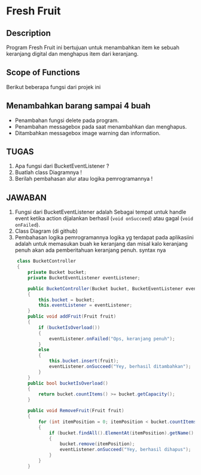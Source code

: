 ﻿# Fresh Fruit

## Description
Program Fresh Fruit ini bertujuan untuk menambahkan item ke sebuah keranjang digital dan menghapus item dari keranjang.
## Scope of Functions
Berikut beberapa fungsi dari projek ini

## Menambahkan barang sampai 4 buah
- Penambahan fungsi delete pada program.
- Penambahan messagebox pada saat menambahkan dan menghapus.
- Ditambahkan messagebox image warning dan information.

## TUGAS
1. Apa fungsi dari BucketEventListener ?
2. Buatlah class Diagramnya !
3. Berilah pembahasan alur atau logika pemrogramannya !

## JAWABAN

1. Fungsi dari BucketEventListener adalah Sebagai tempat untuk handle event ketika action dijalankan berhasil (```void onSucceed```) atau gagal (```void onFailed```).
2. Class Diagram (di github)
3. Pembahasan logika pemrogramannya logika yg terdapat pada aplikasiini adalah untuk memasukan buah ke keranjang dan misal kalo keranjang penuh akan ada pemberitahuan keranjang penuh.
syntax nya 
```csharp
    class BucketController
    {
        private Bucket bucket;
        private BucketEventListener eventListener;

        public BucketController(Bucket bucket, BucketEventListener eventListener)
        {
            this.bucket = bucket;
            this.eventListener = eventListener;
        }
        public void addFruit(Fruit fruit)
        {
            if (bucketIsOverload())
            {
                eventListener.onFailed("Ops, keranjang penuh");
            }
            else
            {
                this.bucket.insert(fruit);
                eventListener.onSucceed("Yey, berhasil ditambahkan");
            }
        }
        public bool bucketIsOverload()
        {
            return bucket.countItems() >= bucket.getCapacity();
        }

        public void RemoveFruit(Fruit fruit)
        {
            for (int itemPosition = 0; itemPosition < bucket.countItems(); itemPosition++)
            {
                if (bucket.findAll().ElementAt(itemPosition).getName() == fruit.name)
                {
                    bucket.remove(itemPosition);
                    eventListener.onSucceed("Yey, berhasil dihapus");
                }
            }
        }
```